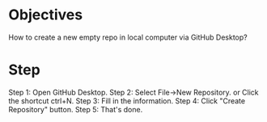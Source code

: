 # Objectives
How to create a new empty repo in local computer via GitHub Desktop?
# Step
Step 1:
Open GitHub Desktop.
Step 2:
Select File->New Repository.
or 
Click the shortcut ctrl+N.
Step 3:
Fill in the information.
Step 4:
Click "Create Repository" button.
Step 5:
That's done.
